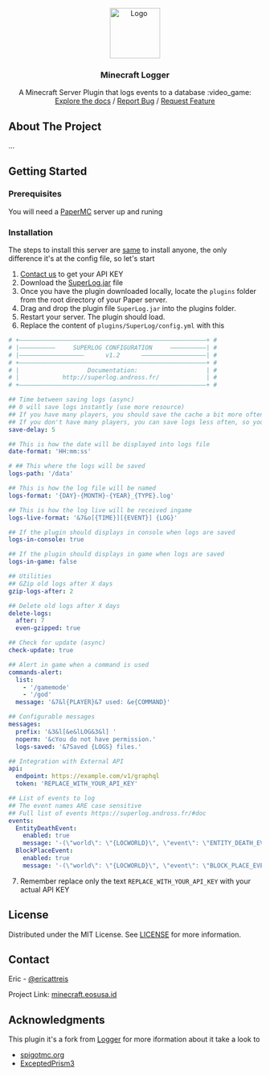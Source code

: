 <!-- INTRO -->
<br />
<div align="center">
  <a href="/">
    <img src="https://cdn-icons-png.flaticon.com/512/462/462642.png" alt="Logo" width="100" height="100">
  </a>

  <h3 align="center">Minecraft Logger</h3>

  <p align="center">
    A Minecraft Server Plugin that logs events to a database :video_game:
    <br />
    <a href="https://github.com/edenia/minecraft-logger">Explore the docs</a>
    /
    <a href="https://github.com/edenia/minecraft-logger/issues/new?template=bug_report.md">Report Bug</a>
    /
    <a href="https://github.com/edenia/minecraft-logger/issues/new?template=feature_request.md">Request Feature</a>
  </p>
</div>


<!-- ABOUT THE PROJECT -->
## About The Project

...



<!-- GETTING STARTED -->
## Getting Started


### Prerequisites

You will need a [PaperMC](https://papermc.io/) server up and runing

### Installation

The steps to install this server are [same](https://docs.papermc.io/paper/adding-plugins) to install anyone, the only difference it's at the config file, so let's start

1. <a href="#contact">Contact us</a> to get your API KEY
2. Download the [SuperLog.jar](SuperLog.jar) file
3. Once you have the plugin downloaded locally, locate the `plugins` folder from the root directory of your Paper server.
4. Drag and drop the plugin file `SuperLog.jar` into the plugins folder.
5. Restart your server. The plugin should load.
6. Replace the content of `plugins/SuperLog/config.yml` with this
```yml
# +————————————————————————————————————————————————————+ #
# |——————————     SUPERLOG CONFIGURATION     ——————————| #
# |——————————————————      v1.2      ——————————————————| #
# +————————————————————————————————————————————————————+ #
# |                   Documentation:                   | #
# |            http://superlog.andross.fr/             | #
# +————————————————————————————————————————————————————+ #

## Time between saving logs (async)
## 0 will save logs instantly (use more resource)
## If you have many players, you should save the cache a bit more often, so you'll need a smaller save-delay.
## If you don't have many players, you can save logs less often, so you can use a greater save-delay.
save-delay: 5

## This is how the date will be displayed into logs file
date-format: 'HH:mm:ss'

# ## This where the logs will be saved
logs-path: '/data'

## This is how the log file will be named
logs-format: '{DAY}-{MONTH}-{YEAR}_{TYPE}.log'

## This is how the log live will be received ingame
logs-live-format: '&7&o[{TIME}][{EVENT}] {LOG}'

## If the plugin should displays in console when logs are saved
logs-in-console: true

## If the plugin should displays in game when logs are saved
logs-in-game: false

## Utilities
## GZip old logs after X days
gzip-logs-after: 2

## Delete old logs after X days
delete-logs:
  after: 7
  even-gzipped: true

## Check for update (async)
check-update: true

## Alert in game when a command is used
commands-alert:
  list:
    - '/gamemode'
    - '/god'
  message: '&7&l{PLAYER}&7 used: &e{COMMAND}'

## Configurable messages
messages:
  prefix: '&3&l[&e&lLOG&3&l] '
  noperm: '&cYou do not have permission.'
  logs-saved: '&7Saved {LOGS} files.'

## Integration with External API
api:
  endpoint: https://example.com/v1/graphql
  token: 'REPLACE_WITH_YOUR_API_KEY'

## List of events to log
## The event names ARE case sensitive
## Full list of events https://superlog.andross.fr/#doc
events:
  EntityDeathEvent:
    enabled: true
    message: '-(\"world\": \"{LOCWORLD}\", \"event\": \"ENTITY_DEATH_EVENT\", \"target\": \"{TYPE}\", \"username\": \"{LASTDEATHBY}\", \"payload\": (\"location\": \"{LOCX};{LOCY};{LOCZ}\"))-'
  BlockPlaceEvent:
    enabled: true
    message: '-(\"world\": \"{LOCWORLD}\", \"event\": \"BLOCK_PLACE_EVENT\", \"target\": \"{ITEMINHAND.NAME}\", \"username\": \"{PLAYER}\", \"payload\": (\"location\": \"{LOCX};{LOCY};{LOCZ}\"))-'

 ```
 7. Remember replace only the text `REPLACE_WITH_YOUR_API_KEY` with your actual API KEY


<!-- LICENSE -->
## License

Distributed under the MIT License. See [LICENSE](LICENSE) for more information.


<!-- CONTACT -->
## Contact

Eric - [@ericattreis](https://github.com/ericattreis)

Project Link: [minecraft.eosusa.id](https://minecraft.eosusa.io/)


<!-- ACKNOWLEDGMENTS -->
## Acknowledgments

This plugin it's a fork from [Logger](https://github.com/ExceptedPrism3/Logger) for more iformation about it take a look to

* [spigotmc.org](https://www.spigotmc.org/resources/logger-1-7-1-19.94236/)
* [ExceptedPrism3](https://github.com/ExceptedPrism3/Logger)


